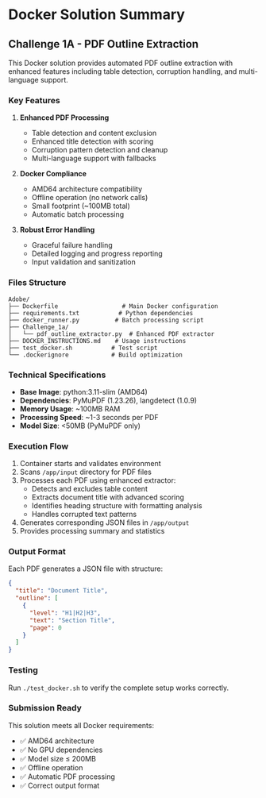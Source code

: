 # Docker Solution Summary

## Challenge 1A - PDF Outline Extraction

This Docker solution provides automated PDF outline extraction with enhanced features including table detection, corruption handling, and multi-language support.

### Key Features

1. **Enhanced PDF Processing**
   - Table detection and content exclusion
   - Enhanced title detection with scoring
   - Corruption pattern detection and cleanup
   - Multi-language support with fallbacks

2. **Docker Compliance**
   - AMD64 architecture compatibility
   - Offline operation (no network calls)
   - Small footprint (~100MB total)
   - Automatic batch processing

3. **Robust Error Handling**
   - Graceful failure handling
   - Detailed logging and progress reporting
   - Input validation and sanitization

### Files Structure

```
Adobe/
├── Dockerfile                  # Main Docker configuration
├── requirements.txt           # Python dependencies
├── docker_runner.py          # Batch processing script
├── Challenge_1a/
│   └── pdf_outline_extractor.py  # Enhanced PDF extractor
├── DOCKER_INSTRUCTIONS.md    # Usage instructions
├── test_docker.sh           # Test script
└── .dockerignore            # Build optimization
```

### Technical Specifications

- **Base Image**: python:3.11-slim (AMD64)
- **Dependencies**: PyMuPDF (1.23.26), langdetect (1.0.9)
- **Memory Usage**: ~100MB RAM
- **Processing Speed**: ~1-3 seconds per PDF
- **Model Size**: <50MB (PyMuPDF only)

### Execution Flow

1. Container starts and validates environment
2. Scans `/app/input` directory for PDF files
3. Processes each PDF using enhanced extractor:
   - Detects and excludes table content
   - Extracts document title with advanced scoring
   - Identifies heading structure with formatting analysis
   - Handles corrupted text patterns
4. Generates corresponding JSON files in `/app/output`
5. Provides processing summary and statistics

### Output Format

Each PDF generates a JSON file with structure:
```json
{
  "title": "Document Title",
  "outline": [
    {
      "level": "H1|H2|H3",
      "text": "Section Title", 
      "page": 0
    }
  ]
}
```

### Testing

Run `./test_docker.sh` to verify the complete setup works correctly.

### Submission Ready

This solution meets all Docker requirements:
- ✅ AMD64 architecture
- ✅ No GPU dependencies  
- ✅ Model size ≤ 200MB
- ✅ Offline operation
- ✅ Automatic PDF processing
- ✅ Correct output format
